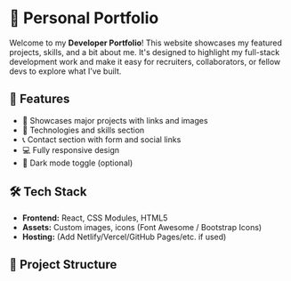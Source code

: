 # 💼 Personal Portfolio

Welcome to my **Developer Portfolio**! This website showcases my featured projects, skills, and a bit about me. It's designed to highlight my full-stack development work and make it easy for recruiters, collaborators, or fellow devs to explore what I’ve built.

## 🚀 Features

- 🧠 Showcases major projects with links and images
- 🧰 Technologies and skills section
- 📞 Contact section with form and social links
- 💻 Fully responsive design
- 🌙 Dark mode toggle (optional)

## 🛠 Tech Stack

- **Frontend:** React, CSS Modules, HTML5
- **Assets:** Custom images, icons (Font Awesome / Bootstrap Icons)
- **Hosting:** (Add Netlify/Vercel/GitHub Pages/etc. if used)

## 📁 Project Structure

